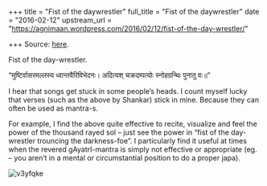 +++
title = "Fist of the daywrestler"
full_title = "Fist of the daywrestler"
date = "2016-02-12"
upstream_url = "https://agnimaan.wordpress.com/2016/02/12/fist-of-the-day-wrestler/"

+++
Source: [here](https://agnimaan.wordpress.com/2016/02/12/fist-of-the-day-wrestler/).

Fist of the day-wrestler.



“मुष्टिर्वासरमल्लस्य ध्वान्तवैरिविभेदनः। अदित्यश् चक्रदम्पत्योः
स्नोहग्रन्थिः पुनातु वः॥”



I hear that songs get stuck in some people’s heads. I count myself lucky
that verses (such as the above by Shankar) stick in mine. Because they
can often be used as mantra-s.

For example, I find the above quite effective to recite, visualize and
feel the power of the thousand rayed sol – just see the power in “fist
of the day-wrestler trouncing the darkness-foe”. I particularly find it
useful at times when the revered gAyatrI-mantra is simply not effective
or appropriate (eg. – you aren’t in a mental or circumstantial position
to do a proper japa).

![v3yfqke](https://agnimaan.files.wordpress.com/2016/02/v3yfqke.jpg?w=584)

